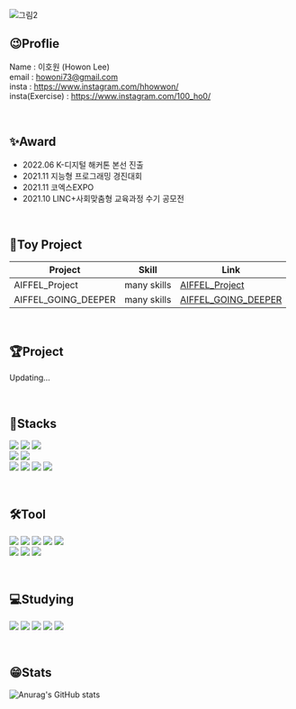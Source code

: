 ![그림2](https://user-images.githubusercontent.com/98515262/195042163-d9c92ae4-0a78-4c80-b3bb-76d5b2b52e64.png)
## 😉Proflie
Name : 이호원 (Howon Lee) <br/>
email : howoni73@gmail.com <br/>
insta : https://www.instagram.com/hhowwon/<br/>
insta(Exercise) : https://www.instagram.com/100_ho0/<br/>

<br/>

## ✨Award
- 2022.06 K-디지털 해커톤 본선 진출
- 2021.11 지능형 프로그래밍 경진대회
- 2021.11 코엑스EXPO
- 2021.10 LINC+사회맞춤형 교육과정 수기 공모전

<br/>

## 🏅Toy Project
|Project|Skill|Link|
|---|---|---|
|AIFFEL_Project|many skills|[AIFFEL_Project](https://github.com/LeeHoWon98/AIFFEL_Project)|
|AIFFEL_GOING_DEEPER|many skills|[AIFFEL_GOING_DEEPER](https://github.com/LeeHoWon98/AIFFEL_GOING_DEEPER)|
<br/>

## 🏆Project

Updating...

<br/>

## 💊Stacks
<img src="https://img.shields.io/badge/Windows-0078D6?style=for-the-badge&logo=Windows&logoColor=white"> <img src="https://img.shields.io/badge/Python-3776AB?style=for-the-badge&logo=Python&logoColor=white">   <img src="https://img.shields.io/badge/HTML5-E34F26?style=for-the-badge&logo=HTML5&logoColor=white"> <br/>
<img src="https://img.shields.io/badge/PyTorch-EE4C2C?style=for-the-badge&logo=PyTorch&logoColor=white"> <img src="https://img.shields.io/badge/TensorFlow-FF6F00?style=for-the-badge&logo=TensorFlow&logoColor=white"> <br/> <img src="https://img.shields.io/badge/YOLO-00FFFF?style=for-the-badge&logo=YOLO&logoColor=white"> <img src="https://img.shields.io/badge/pandas-150458?style=for-the-badge&logo=pandas&logoColor=white"> <img src="https://img.shields.io/badge/Flask-000000?style=for-the-badge&logo=Flask&logoColor=white"> <img src="https://img.shields.io/badge/Streamlit-FF4B4B?style=for-the-badge&logo=Streamlit&logoColor=white">

<br/>

## 🛠️Tool
<img src="https://img.shields.io/badge/GitHub-81717?style=for-the-badge&logo=GitHub&logoColor=white"> <img src="https://img.shields.io/badge/Docker-2496ED?style=for-the-badge&logo=Docker&logoColor=white"> <img src="https://img.shields.io/badge/Discord-5865F2?style=for-the-badge&logo=Discord&logoColor=white"> <img src="https://img.shields.io/badge/Slack-4A154B?style=for-the-badge&logo=Slack&logoColor=white"> <img src="https://img.shields.io/badge/Notion-000000?style=for-the-badge&logo=Notion&logoColor=white"><br/>
<img src="https://img.shields.io/badge/PyCharm-000000?style=for-the-badge&logo=PyCharm&logoColor=white"> <img src="https://img.shields.io/badge/Visual Studio Code-007ACC?style=for-the-badge&logo=Visual Studio Code&logoColor=white"> <img src="https://img.shields.io/badge/Google Colab-F9AB00?style=for-the-badge&logo=Google Colab&logoColor=white">

<br/>

## 💻Studying
<img src="https://img.shields.io/badge/Vue.js-4FC08D?style=for-the-badge&logo=Vue.js&logoColor=white"> <img src="https://img.shields.io/badge/Node.js-339933?style=for-the-badge&logo=Node.js&logoColor=white"> <img src="https://img.shields.io/badge/CSS3-1572B6?style=for-the-badge&logo=CSS3&logoColor=white"> <img src="https://img.shields.io/badge/C++-00599C?style=for-the-badge&logo=C++&logoColor=white"> <img src="https://img.shields.io/badge/MySQL-4479A1?style=for-the-badge&logo=MySQL&logoColor=white">

<br/>

## 😁Stats
![Anurag's GitHub stats](https://github-readme-stats.vercel.app/api?username=LeeHoWon98&show_icons=true&theme=radical)
